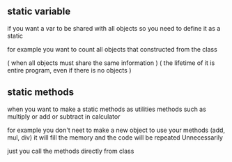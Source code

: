## static variable

if you want a var to be shared with all objects so you need to define it as a static

for example you want to count all objects that constructed from the class

( when all objects must share the same information )
( the lifetime of it is entire program, even if there is no objects )

## static methods

when you want to make a static methods as utilities methods such as multiply or add or subtract in
calculator

for example you don't neet to make a new object to use your methods (add, mul, div)
it will fill the memory and the code will be repeated Unnecessarily

just you call the methods directly from class
